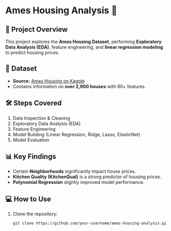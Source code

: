 # Ames Housing Analysis 🏡

## 📌 Project Overview
This project explores the **Ames Housing Dataset**, performing **Exploratory Data Analysis (EDA)**, feature engineering, and **linear regression modeling** to predict housing prices.

## 📂 Dataset
- **Source:** [Ames Housing on Kaggle](https://www.kaggle.com/datasets)
- Contains information on **over 2,900 houses** with 80+ features.

## 🛠️ Steps Covered
1. Data Inspection & Cleaning
2. Exploratory Data Analysis (EDA)
3. Feature Engineering
4. Model Building (Linear Regression, Ridge, Lasso, ElasticNet)
5. Model Evaluation

## 📊 Key Findings
- Certain **Neighborhoods** significantly impact house prices.
- **Kitchen Quality (KitchenQual)** is a strong predictor of housing prices.
- **Polynomial Regression** slightly improved model performance.

## 💻 How to Use
1. Clone the repository:
   ```sh
   git clone https://github.com/your-username/ames-housing-analysis.git
